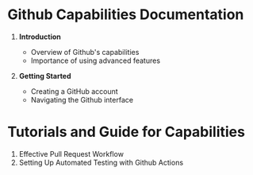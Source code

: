 # Github Capabilities Documentation

1. **Introduction**
   * Overview of Github's capabilities
   * Importance of using advanced features
  
2. **Getting Started**
   * Creating a GitHub account
   * Navigating the Github interface

# Tutorials and Guide for Capabilities

1. Effective Pull Request Workflow
2. Setting Up Automated Testing with Github Actions
